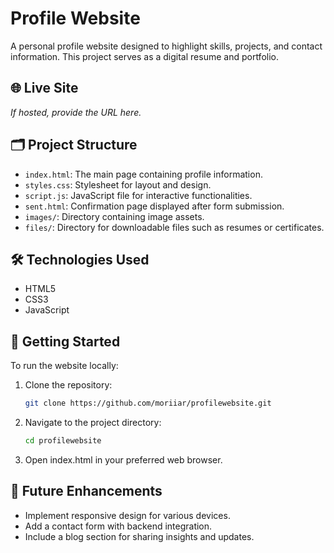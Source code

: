 # Profile Website

A personal profile website designed to highlight skills, projects, and contact information. This project serves as a digital resume and portfolio.

## 🌐 Live Site

*If hosted, provide the URL here.*

## 🗂️ Project Structure

- `index.html`: The main page containing profile information.
- `styles.css`: Stylesheet for layout and design.
- `script.js`: JavaScript file for interactive functionalities.
- `sent.html`: Confirmation page displayed after form submission.
- `images/`: Directory containing image assets.
- `files/`: Directory for downloadable files such as resumes or certificates.

## 🛠️ Technologies Used

- HTML5
- CSS3
- JavaScript

## 🚀 Getting Started

To run the website locally:

1. Clone the repository:
   ```bash
   git clone https://github.com/moriiar/profilewebsite.git
   
2. Navigate to the project directory:
   ```bash
   cd profilewebsite
   
3. Open index.html in your preferred web browser.

## 📌 Future Enhancements
- Implement responsive design for various devices.
- Add a contact form with backend integration.
- Include a blog section for sharing insights and updates.
